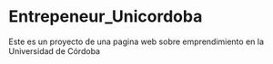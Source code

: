 # Entrepeneur_Unicordoba
Este es un proyecto de una pagina web sobre emprendimiento en la Universidad de Córdoba

